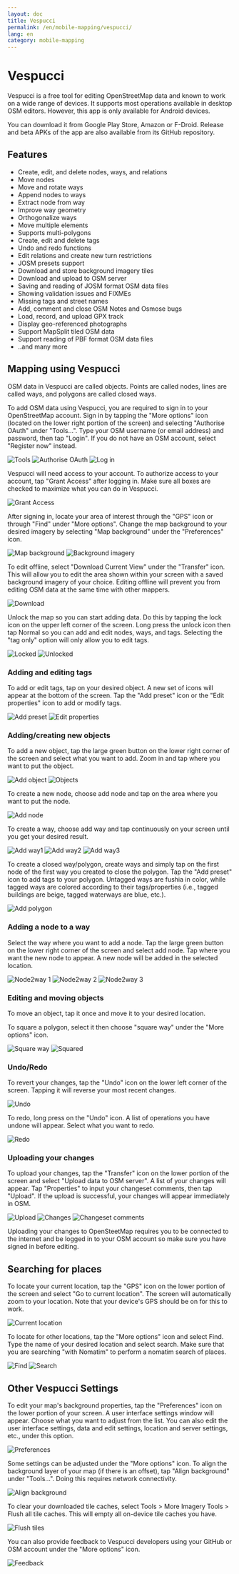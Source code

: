 ```yaml
---
layout: doc
title: Vespucci
permalink: /en/mobile-mapping/vespucci/
lang: en
category: mobile-mapping
---
```


Vespucci
=============

Vespucci is a free tool for editing OpenStreetMap data and known to work on a wide range of devices. It supports most operations available in desktop OSM editors. However, this app is only available for Android devices. 

You can download it from Google Play Store, Amazon or F-Droid. Release and beta APKs of the app are also available from its GitHub repository.

Features
---------------

+ Create, edit, and delete nodes, ways, and relations
+ Move nodes
+ Move and rotate ways
+ Append nodes to ways
+ Extract node from way
+ Improve way geometry
+ Orthogonalize ways
+ Move multiple elements
+ Supports multi-polygons
+ Create, edit and delete tags
+ Undo and redo functions
+ Edit relations and create new turn restrictions
+ JOSM presets support
+ Download and store background imagery tiles
+ Download and upload to OSM server
+ Saving and reading of JOSM format OSM data files
+ Showing validation issues and FIXMEs
+ Missing tags and street names
+ Add, comment and close OSM Notes and Osmose bugs
+ Load, record, and upload GPX track
+ Display geo-referenced photographs
+ Support MapSplit tiled OSM data
+ Support reading of PBF format OSM data files
+ ..and many more

Mapping using Vespucci
---------------

OSM data in Vespucci are called objects. Points are called nodes, lines are called ways, and polygons are called closed ways.

To add OSM data using Vespucci, you are required to sign in to your OpenStreetMap account. Sign in by tapping the "More options" icon (located on the lower right portion of the screen) and selecting "Authorise OAuth" under "Tools...". Type your OSM username (or email address) and password, then tap "Login". If you do not have an OSM account, select "Register now" instead. 

![Tools][]
![Authorise OAuth][]
![Log in][]

Vespucci will need access to your account. To authorize access to your account, tap "Grant Access" after logging in. Make sure all boxes are checked to maximize what you can do in Vespucci.

![Grant Access][]

After signing in, locate your area of interest through the "GPS" icon or through "Find" under "More options". Change the map background to your desired imagery by selecting "Map background" under the "Preferences" icon.

![Map background][]
![Background imagery][]

To edit offline, select "Download Current View" under the "Transfer" icon. This will allow you to edit the area shown within your screen with a saved background imagery of your choice. Editing offline will prevent you from editing OSM data at the same time with other mappers.

![Download][]

Unlock the map so you can start adding data. Do this by tapping the lock icon on the upper left corner of the screen. Long press the unlock icon then tap Normal so you can add and edit nodes, ways, and tags. Selecting the "tag only" option will only allow you to edit tags.

![Locked][]
![Unlocked][]

### Adding and editing tags

To add or edit tags, tap on your desired object. A new set of icons will appear at the bottom of the screen. Tap the "Add preset" icon or the "Edit properties" icon to add or modify tags.

![Add preset][]
![Edit properties][]

### Adding/creating new objects

To add a new object, tap the large green button on the lower right corner of the screen and select what you want to add. Zoom in and tap where you want to put the object.

![Add object][]
![Objects][]

To create a new node, choose add node and tap on the area where you want to put the node.

![Add node][]

To create a way, choose add way and tap continuously on your screen until you get your desired result. 

![Add way1][]
![Add way2][]
![Add way3][]

To create a closed way/polygon, create ways and simply tap on the first node of the first way you created to close the polygon. Tap the "Add preset" icon to add tags to your polygon. Untagged ways are fushia in color, while tagged ways are colored according to their tags/properties (i.e., tagged buildings are beige, tagged waterways are blue, etc.).

![Add polygon][]

### Adding a node to a way

Select the way where you want to add a node. Tap the large green button on the lower right corner of the screen and select add node. Tap where you want the new node to appear. A new node will be added in the selected location.

![Node2way 1][]
![Node2way 2][]
![Node2way 3][]

### Editing and moving objects

To move an object, tap it once and move it to your desired location.

To square a polygon, select it then choose "square way" under the "More options" icon.

![Square way][]
![Squared][]

### Undo/Redo

To revert your changes, tap the "Undo" icon on the lower left corner of the screen. Tapping it will reverse your most recent changes.

![Undo][]

To redo, long press on the "Undo" icon. A list of operations you have undone will appear. Select what you want to redo.

![Redo][]

### Uploading your changes

To upload your changes, tap the "Transfer" icon on the lower portion of the screen and select "Upload data to OSM server". A list of your changes will appear. Tap "Properties" to input your changeset comments, then tap "Upload". If the upload is successful, your changes will appear immediately in OSM.

![Upload][]
![Changes][]
![Changeset comments][]

Uploading your changes to OpenSteetMap requires you to be connected to the internet and be logged in to your OSM account so make sure you have signed in before editing.

Searching for places
---------------

To locate your current location, tap the "GPS" icon on the lower portion of the screen and select "Go to current location". The screen will automatically zoom to your location. Note that your device's GPS should be on for this to work.

![Current location][]

To locate for other locations, tap the "More options" icon and select Find. Type the name of your desired location and select search. Make sure that you are searching "with Nomatim" to perform a nomatim search of places.

![Find][]
![Search][]

Other Vespucci Settings
---------------

To edit your map's background properties, tap the "Preferences" icon on the lower portion of your screen. A user interface settings window will appear. Choose what you want to adjust from the list. You can also edit the user interface settings, data and edit settings, location and server settings, etc., under this option.

![Preferences][]

Some settings can be adjusted under the "More options" icon. To align the background layer of your map (if there is an offset), tap "Align background" under "Tools...". Doing this requires network connectivity. 

![Align background][]

To clear your downloaded tile caches, select Tools > More Imagery Tools > Flush all tile caches. This will empty all on-device tile caches you have.

![Flush tiles][]

You can also provide feedback to Vespucci developers using your GitHub or OSM account under the "More options" icon.

![Feedback][]


[Tools]: /images/mobile-mapping/vespucci_tools.png
[Authorise OAuth]: /images/mobile-mapping/vespucci_oath.png
[Log in]: /images/mobile-mapping/vespucci_login.png
[Grant Access]: /images/mobile-mapping/vespucci_grant_access.png
[Map background]: /images/mobile-mapping/vespucci_map_background.png
[Background imagery]: /images/mobile-mapping/vespucci_imagery.png
[Download]: /images/mobile-mapping/vespucci_download.png
[Locked]: /images/mobile-mapping/vespucci_locked.png
[Unlocked]: /images/mobile-mapping/vespucci_unlocked.png
[Add preset]: /images/mobile-mapping/vespucci_add_preset.png
[Edit properties]: /images/mobile-mapping/vespucci_edit_properties.png
[Add object]: /images/mobile-mapping/vespucci_add_object.png
[Objects]: /images/mobile-mapping/vespucci_objects.png
[Add node]: /images/mobile-mapping/vespucci_add_node.png
[Add way1]: /images/mobile-mapping/vespucci_add_way1.png
[Add way2]: /images/mobile-mapping/vespucci_add_way2.png
[Add way3]: /images/mobile-mapping/vespucci_add_way3.png
[Add polygon]: /images/mobile-mapping/vespucci_add_polygon.png
[Node2way 1]: /images/mobile-mapping/vespucci_add_node2way1.png
[Node2way 2]: /images/mobile-mapping/vespucci_add_node2way2.png
[Node2way 3]: /images/mobile-mapping/vespucci_add_node2way3.png
[Square way]: /images/mobile-mapping/vespucci_square_way.png
[Squared]: /images/mobile-mapping/vespucci_squared.png
[Undo]: /images/mobile-mapping/vespucci_undo.png
[Redo]: /images/mobile-mapping/vespucci_redo.png
[Upload]: /images/mobile-mapping/vespucci_upload.png
[Changes]: /images/mobile-mapping/vespucci_changes.png
[Changeset comments]: /images/mobile-mapping/vespucci_changeset.png
[Current location]: /images/mobile-mapping/vespucci_current_location.png
[Find]: /images/mobile-mapping/vespucci_find.png
[Search]: /images/mobile-mapping/vespucci_search.png
[Preferences]: /images/mobile-mapping/vespucci_preferences.png
[Align background]: /images/mobile-mapping/vespucci_align_background.png
[Flush tiles]: /images/mobile-mapping/vespucci_flush_tiles.png
[Feedback]: /images/mobile-mapping/vespucci_feedback.png
